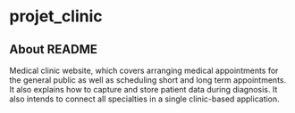 # projet_clinic


## About README
Medical clinic website, which covers arranging medical appointments for the general public as well as scheduling short and long term appointments. It also explains how to capture and store patient data during diagnosis. It also intends to connect all specialties in a single clinic-based application.
